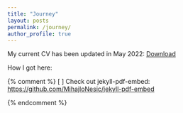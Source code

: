 ```yaml
---
title: "Journey"
layout: posts
permalink: /journey/
author_profile: true
---
```


My current CV has been updated in May 2022: [Download](https://github.com/samxshang/CV/blob/main/ShangCV_202205.pdf) 

How I got here:


{% comment %}
[ ] Check out jekyll-pdf-embed: https://github.com/MihajloNesic/jekyll-pdf-embed

{% endcomment %}